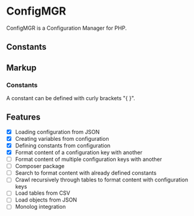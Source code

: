 # ConfigMGR
ConfigMGR is a Configuration Manager for PHP.

## Constants

## Markup

### Constants
A constant can be defined with curly brackets "{ }".

## Features
- [x] Loading configuration from JSON
- [x] Creating variables from configuration
- [x] Defining constants from configuration
- [x] Format content of a configuration key with another
- [ ] Format content of multiple configuration keys with another
- [ ] Composer package
- [ ] Search to format content with already defined constants
- [ ] Crawl recursively through tables to format content with configuration keys
- [ ] Load tables from CSV
- [ ] Load objects from JSON
- [ ] Monolog integration
